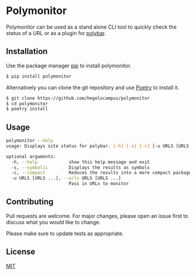 # Polymonitor

Polymonitor can be used as a stand alone CLI tool to quickly check the status of a URL or as a plugin for [polybar](https://github.com/polybar/polybar).

## Installation

Use the package manager [pip](https://pip.pypa.io/en/stable/) to install polymonitor.

```bash
$ pip install polymonitor
```

Alternatively you can clone the git repository and use [Poetry](https://python-poetry.org/docs/) to install it.
```bash
$ git clone https://github.com/hegelocampus/polymonitor
$ cd polymonitor
$ poetry install
```

## Usage
```bash
polymonitor --help 
usage: Displays site status for polybar. [-h] [-s] [-c] [-u URLS [URLS ...]]

optional arguments:
  -h, --help            show this help message and exit
  -s, --symbolic        Displays the results as symbols
  -c, --compact         Reduces the results into a more compact package
  -u URLS [URLS ...], --urls URLS [URLS ...]
                        Pass in URLs to monitor
```

## Contributing
Pull requests are welcome. For major changes, please open an issue first to discuss what you would like to change.

Please make sure to update tests as appropriate.

## License
[MIT](https://choosealicense.com/licenses/mit/)
